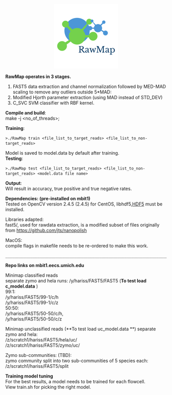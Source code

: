 <p align="center"> 
<img src="logo.png">
</p>

**RawMap operates in 3 stages.**
1. FAST5 data extraction and channel normalization followed by MED-MAD scaling to remove any outliers outside 5*MAD:  
2. Modified Hjorth parameter extraction (using MAD instead of STD_DEV)  
3. C_SVC SVM classifier with RBF kernel.  

**Compile and build**:  
make -j <no_of_threads>;

**Training**:
``````
>./RawMap train <file_list_to_target_reads> <file_list_to_non-target_reads>
```````
Model is saved to model.data by default after training.  
**Testing**:
```````
>./RawMap test <file_list_to_target_reads> <file_list_to_non-target_reads> <model.data file name>
```````

**Output**:  
Will result in accuracy, true positive and true negative rates.

**Dependencies: (pre-installed on mbit1)**  
Tested on OpenCV version 2.4.5 (2.4.5) for CentOS, 
libhdf5,[HDF5](https://www.hdfgroup.org/downloads/hdf5/) must be installed. 


Libraries adapted:  
fast5/, used for rawdata extraction, is a modified subset of  files originally from https://github.com/jts/nanopolish


MacOS:  
compile flags in makefile needs to be re-ordered to make this work.

```````
__________________________________________________________________________________________________________________
```````
**Repo links on mbit1.eecs.umich.edu**  

Minimap classified reads  
separate zymo and hela runs: /y/hariss/FAST5/FAST5 (**To test load c_model.data**  )   
99:1:  
/y/hariss/FAST5/99-1/c/h  
/y/hariss/FAST5/99-1/c/z  
50:50:  
/y/hariss/FAST5/50-50/c/h,  
/y/hariss/FAST5/50-50/c/z  


Minimap unclassified reads (**To test load uc_model.data  **)
separate zymo and hela:   
/z/scratch1/hariss/FAST5/hela/uc/      
/z/scratch1/hariss/FAST5/zymo/uc/  

Zymo sub-communities: (TBD):  
zymo community split into two sub-communities of 5 species each: /z/scratch1/hariss/FAST5/split    

**Training model tuning**    
For the best results, a model needs to be trained for each flowcell.  
View train.sh for picking the right model.  
